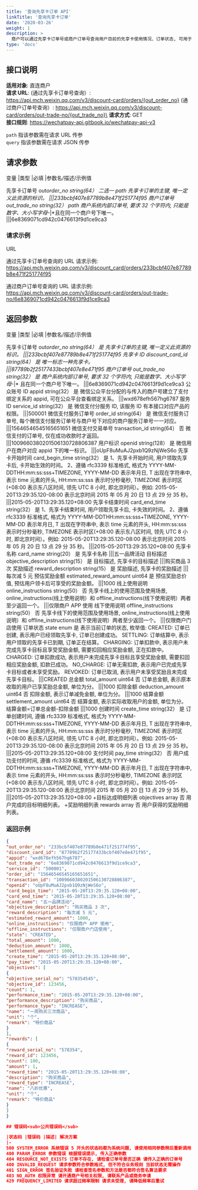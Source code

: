 ```yaml
---
title: '查询先享卡订单 API'
linkTitle: '查询先享卡订单'
date: '2020-03-26'
weight: 1
description: >
  商户可以通过先享卡订单号或商户订单号查询用户目前的先享卡使用情况、订单状态, 可用于对账或者界面展示。
type: 'docs'
---
```


## 接口说明

**适用对象**: 直连商户\
**请求 URL**: (通过先享卡订单号查询）: https://api.mch.weixin.qq.com/v3/discount-card/orders/{out_order_no}
(通过商户订单号查询）: https://api.mch.weixin.qq.com/v3/discount-card/orders/out-trade-no/{out_trade_no}\
**请求方式**: GET\
**接口规则**: https://wechatpay-api.gitbook.io/wechatpay-api-v3

`path` 指该参数需在请求 URL 传参\
`query` 指该参数需在请求 JSON 传参

## 请求参数

变量 |类型 |必填 |参数名/描述/示例值

先享卡订单号 out*order_no string(64） 二选一 path 先享卡订单的主键, 唯一定义此资源的标识。
|||233bcbf407e87789b8e471f251774f95
商户订单号 out_trade_no string(32） path 商户系统内部订单号, 要求 32 个字符内, 只能是数字、大小写字母*-|\*且在同一个商户号下唯一。
|||6e8369071cd942c0476613f9d1ce9ca3

### 请求示例

URL

通过先享卡订单号查询的 URL 请求示例:
https://api.mch.weixin.qq.com/v3/discount_card/orders/233bcbf407e87789b8e471f251774f95

通过商户订单号查询的 URL 请求示例:
https://api.mch.weixin.qq.com/v3/discount-card/orders/out-trade-no/6e8369071cd942c0476613f9d1ce9ca3

## 返回参数

变量 |类型 |必填 |参数名/描述/示例值

先享卡订单号 out*order_no string(64） 是 先享卡订单的主键, 唯一定义此资源的标识。
|||233bcbf407e87789b8e471f251774f95
先享卡 ID discount_card_id string(64） 是 唯一标志一种先享卡。
|||87789b2f25177433bcbf407e8e471f95
商户订单号 out_trade_no string(32） 是 商户系统内部订单号, 要求 32 个字符内, 只能是数字、大小写字母*-|\* 且在同一个商户号下唯一。
|||6e8369071cd942c0476613f9d1ce9ca3
公众账号 ID appid string(32） 是 微信公众平台分配的与传入的商户号建立了支付绑定关系的 appid, 可在公众平台查看绑定关系。
|||wxd678efh567hg6787
服务 ID service_id string(32） 是 微信支付分服务 ID, 该服务 ID 有本接口对应产品的权限。
|||500001
微信支付服务订单号 order_id string(64） 是 微信支付服务订单号, 每个微信支付服务订单号与商户号下对应的商户服务订单号一一对应。
|||15646546545165651651
微信支付交易单号 transaction_id string(64） 否 微信支付的订单号, 仅在成功收款时才返回。
|||1009660380201506130728806387
用户标识 openid string(128） 是 微信用户在商户对应 appid 下的唯一标识。
|||oUpF8uMuAJ2pxb1Q9zNjWeS6o
先享卡开始时间 card_begin_time string(32） 是 1、先享卡开始时间, 用户领取先享卡后, 卡开始生效的时间。
2、遵循 rfc3339 标准格式, 格式为 YYYY-MM-DDTHH:mm:ss:sss+TIMEZONE, YYYY-MM-DD 表示年月日, T 出现在字符串中, 表示 time 元素的开头, HH:mm:ss:sss 表示时分秒毫秒, TIMEZONE 表示时区(+08:00 表示东八区时间, 领先 UTC 8 小时, 即北京时间）。例如: 2015-05-20T13:29:35.120-08:00 表示北京时间 2015 年 05 月 20 日 13 点 29 分 35 秒。
|||2015-05-20T13:29:35.120+08:00
先享卡结束时间 card_end_time string(32） 是 1、先享卡结束时间, 用户领取先享卡后, 卡失效的时间。
2、遵循 rfc3339 标准格式, 格式为 YYYY-MM-DDTHH:mm:ss:sss+TIMEZONE, YYYY-MM-DD 表示年月日, T 出现在字符串中, 表示 time 元素的开头, HH:mm:ss:sss 表示时分秒毫秒, TIMEZONE 表示时区(+08:00 表示东八区时间, 领先 UTC 8 小时, 即北京时间）。例如: 2015-05-20T13:29:35.120-08:00 表示北京时间 2015 年 05 月 20 日 13 点 29 分 35 秒。
|||2015-05-20T13:29:35.120+08:00
先享卡名称 card_name string(20） 是 先享卡名称
|||五一品牌活动
目标描述 objective_description string(15） 是 目标描述, 先享卡的目标描述
|||购买商品 3 次
奖励描述 reward_description string(15） 是 奖励描述, 先享卡的奖励描述
|||每次减 5 元
预估奖励金额 estimated_reward_amount uint64 是 预估奖励总价值, 预估用户领卡后可享受的奖励金额。
|||1000
线上使用说明 online_instructions string(50） 否 先享卡线上的使用范围及使用场景, online_instructions(线上使用说明）和 offline_instructions(线下使用说明）两者至少返回一个。
|||仅限商户 APP 使用
线下使用说明 offline_instructions string(50） 否 先享卡线下的使用范围及使用场景, online_instructions(线上使用说明）和 offline_instructions(线下使用说明）两者至少返回一个。
|||仅限商户门店使用
订单状态 state enum 是 表示当前订单的状态, 枚举值:
CREATED: 订单已创建, 表示用户已经领取先享卡, 订单已创建成功。
SETTLING: 订单结算中, 表示用户领取的先享卡已到期, 订单正在结算。
CHARGING: 订单扣款中, 表示用户未完成先享卡目标且享受奖励金额, 需要扣回相应奖励金额, 正在扣款中。
CHARGED: 订单扣款成功, 表示用户未完成先享卡目标且享受奖励金额, 需要扣回相应奖励金额, 扣款已成功。
NO_CHARGE: 订单无需扣款, 表示用户已完成先享卡目标或者未享受奖励。
REVOKED: 订单已取消, 表示用户未享受奖励且未完成先享卡目标。
|||CREATED
总金额 total_amount uint64 否 订单总金额, 表示原本收取的用户已享奖励总金额, 单位为分。
|||1000
扣除金额 deduction_amount uint64 否 扣除金额, 表示订单减免金额, 单位为分。
|||1000
结算金额 settlement_amount uint64 否 结算金额, 表示实际收取用户的金额, 单位为分。
结算金额=订单总金额-扣除金额
|||1000
创建时间 create_time string(32） 是 订单创建时间, 遵循 rfc3339 标准格式, 格式为 YYYY-MM-DDTHH:mm:ss:sss+TIMEZONE, YYYY-MM-DD 表示年月日, T 出现在字符串中, 表示 time 元素的开头, HH:mm:ss:sss 表示时分秒毫秒, TIMEZONE 表示时区(+08:00 表示东八区时间, 领先 UTC 8 小时, 即北京时间）。例如: 2015-05-20T13:29:35.120-08:00 表示北京时间 2015 年 05 月 20 日 13 点 29 分 35 秒。
|||2015-05-20T13:29:35.120+08:00
支付时间 pay_time string(32） 否 用户成功支付的时间, 遵循 rfc3339 标准格式, 格式为 YYYY-MM-DDTHH:mm:ss:sss+TIMEZONE, YYYY-MM-DD 表示年月日, T 出现在字符串中, 表示 time 元素的开头, HH:mm:ss:sss 表示时分秒毫秒, TIMEZONE 表示时区(+08:00 表示东八区时间, 领先 UTC 8 小时, 即北京时间）。例如: 2015-05-20T13:29:35.120-08:00 表示北京时间 2015 年 05 月 20 日 13 点 29 分 35 秒。
|||2015-05-20T13:29:35.120+08:00 +目标达成明细列表 objectives array 否 用户完成的目标明细列表。 +奖励明细列表 rewards array 否 用户获得的奖励明细列表。

### 返回示例

```json
{
"out_order_no": "233bcbf407e87789b8e471f251774f95",
"discount_card_id": "87789b2f25177433bcbf407e8e471f95",
"appid": "wxd678efh567hg6787",
"out_trade_no": "6e8369071cd942c0476613f9d1ce9ca3",
"service_id": "500001",
"order_id": "15646546545165651651",
"transaction_id": "1009660380201506130728806387",
"openid": "oUpF8uMuAJ2pxb1Q9zNjWeS6o",
"card_begin_time": "2015-05-20T13:29:35.120+08:00",
"card_end_time": "2015-05-20T13:29:35.120+08:00",
"card_name": "五一品牌活动",
"objective_description": "购买商品 3 次",
"reward_description": "每次减 5 元",
"estimated_reward_amount": 1000,
"online_instructions": "仅限商户 APP 使用",
"offline_instructions": "仅限商户门店使用",
"state": "CREATED",
"total_amount": 1000,
"deduction_amount": 1000,
"settlement_amount": 1000,
"create_time": "2015-05-20T13:29:35.120+08:00",
"pay_time": "2015-05-20T13:29:35.120+08:00",
"objectives": [
{
"objective_serial_no": "578354545",
"objective_id": 123456,
"count": 1,
"performance_time": "2015-05-20T13:29:35.120+08:00",
"performance_description": "购买商品",
"performance_type": "INCREASE",
"name": "一周购买三次商品",
"unit": "个",
"remark": "特价商品"
}
],
"rewards": [
{
"reward_serial_no": "578354",
"reward_id": 123456,
"count": 100,
"amount": 1,
"reward_time": "2015-05-20T13:29:35.120+08:00",
"description": "购买商品",
"reward_type": "INCREASE",
"name": "八折优惠",
"unit": "个",
"remark": "特价商品"
}
]
}

## 错误码<sub>公共错误码</sub>

|状态码 |错误码 |描述| 解决方案
|-
500 SYSTEM_ERROR 系统错误 5 开头的状态码都为系统问题, 请使用相同参数稍后重新调用
400 PARAM_ERROR 参数错误 根据错误提示, 传入正确参数
404 RESOURCE_NOT_EXISTS 订单不存在, 请检查订单号是否正确 请传入正确的订单号
400 INVALID_REQUEST 请求参数符合参数格式, 但不符合业务规则 当前状态无需操作
401 SIGN_ERROR 签名验证失败 请检查签名参数和方法是否都符合签名算法要求
403 NO_AUTH 权限异常 请开通商户号相关权限, 请联系产品或商务申请
429 FREQUENCY_LIMITED 请求超过频率限制 请求未受理, 请降低频率后重试
```
